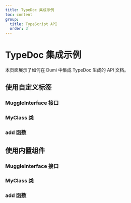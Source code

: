 ```yaml
---
title: TypeDoc 集成示例
toc: content
group:
  title: TypeScript API
  order: 3
---
```


# TypeDoc 集成示例

本页面展示了如何在 Dumi 中集成 TypeDoc 生成的 API 文档。

## 使用自定义标签

### MuggleInterface 接口

<!-- <typedoc path="test/MuggleInterface" /> -->

### MyClass 类

<!-- <typedoc path="test/MyClass" /> -->

### add 函数

<!-- <typedoc path="test/add" /> -->

## 使用内置组件

### MuggleInterface 接口

<!-- <TypeDoc src="test/MuggleInterface" /> -->

### MyClass 类

<!-- <TypeDoc src="test/MyClass" /> -->

### add 函数

<TypeDoc src="test/add" /> 